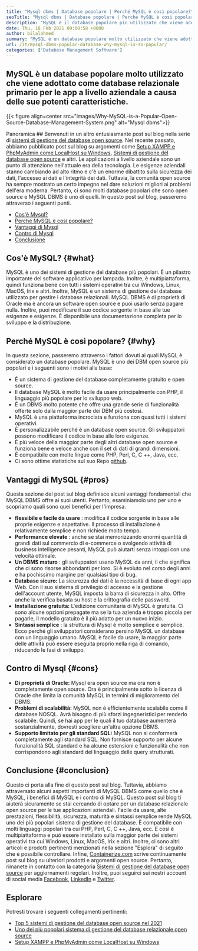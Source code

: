 ```yaml
---
title: "Mysql dbms | Database popolare | Perché MySQL è così popolare?" 
seoTitle: "Mysql dbms | Database popolare | Perché MySQL è così popolare?" 
description: "MySQL è il database popolare più utilizzato che viene adottato come database relazionale primario per le app a livello aziendale a causa delle sue potenti caratteristiche." 
date: Thu, 18 Feb 2021 09:00:58 +0000
author: bilalahmed
summary: "MySQL è un database popolare molto utilizzato che viene adottato come database relazionale primario per le app a livello aziendale a causa delle sue potenti caratteristiche." 
url: /it/mysql-dbms-popular-database-why-mysql-is-so-popular/
categories: ['Database Management Software']
---
```


## MySQL è un database popolare molto utilizzato che viene adottato come database relazionale primario per le app a livello aziendale a causa delle sue potenti caratteristiche.

{{< figure align=center src="images/Why-MySQL-is-a-Popular-Open-Source-Database-Management-System.png" alt="Mysql dbms">}}


Panoramica ##
Benvenuti in un altro entusiasmante post sul blog nella serie di [sistemi di gestione del database open source][1]. Nel recente passato, abbiamo pubblicato post sul blog su argomenti come [Setup XAMPP e PhpMyAdmin come LocalHost su Windows][2], [Sistemi di gestione del database open source][3] e altri. Le applicazioni a livello aziendale sono un punto di attenzione nell'attuale era della tecnologia. Le esigenze aziendali stanno cambiando ad alto ritmo e c'è un enorme dibattito sulla sicurezza dei dati, l'accesso ai dati e l'integrità dei dati. Tuttavia, la comunità open source ha sempre mostrato un certo impegno nel dare soluzioni migliori ai problemi dell'era moderna. Pertanto, ci sono molti database popolari che sono open source e MySQL DBMS è uno di quelli. In questo post sul blog, passeremo attraverso i seguenti punti.
  * [Cos'è Mysql?][4]
  * [Perché MySQL è così popolare?][5]
  * [Vantaggi di Mysql][6]
  * [Contro di Mysql][7]
  * [Conclusione][8]

## Cos'è MySQL? {#what}

MySQL è uno dei sistemi di gestione del database più popolari. È un pilastro importante del software applicativo per lampada. Inoltre, è multipiattaforma, quindi funziona bene con tutti i sistemi operativi tra cui Windows, Linux, MacOS, Irix e altri. Inoltre, MySQL è un sistema di gestione del database utilizzato per gestire i database relazionali. MySQL DBMS è di proprietà di Oracle ma è ancora un software open source e puoi usarlo senza pagare nulla. Inoltre, puoi modificare il suo codice sorgente in base alle tue esigenze e esigenze. È disponibile una documentazione completa per lo sviluppo e la distribuzione.

## Perché MySQL è così popolare? {#why}

In questa sezione, passeremo attraverso i fattori dovuti ai quali MySQL è considerato un database popolare. MySQL è uno dei DBM open source più popolari e i seguenti sono i motivi alla base:
  * È un sistema di gestione del database completamente gratuito e open source.
  * Il database MySQL è molto facile da usare principalmente con PHP, il linguaggio più popolare per lo sviluppo web.
  * È un DBMS molto potente che offre una grande serie di funzionalità offerte solo dalla maggior parte dei DBM più costosi.
  * MySQL è una piattaforma incrociata e funziona con quasi tutti i sistemi operativi.
  * È personalizzabile perché è un database open source. Gli sviluppatori possono modificare il codice in base alle loro esigenze.
  * È più veloce della maggior parte degli altri database open source e funziona bene e veloce anche con il set di dati di grandi dimensioni.
  * È compatibile con molte lingue come PHP, Perl, C, C ++, Java, ecc.
  * Ci sono ottime statistiche sul suo Repo [github][9].

## Vantaggi di MySQL {#pros}

Questa sezione del post sul blog definisce alcuni vantaggi fondamentali che MySQL DBMS offre ai suoi utenti. Pertanto, esaminiamolo uno per uno e scopriamo quali sono quei benefici per l'impresa.
* **flessibile e facile da usare** : modifica il codice sorgente in base alle proprie esigenze e aspettative. Il processo di installazione è relativamente semplice e non richiede molto tempo.
* **Performance elevate** : anche se stai memorizzando enormi quantità di grandi dati sul commercio di e-commerce o svolgendo attività di business intelligence pesanti, MySQL può aiutarti senza intoppi con una velocità ottimale.
* **Un DBMS maturo** : gli sviluppatori usano MySQL da anni, il che significa che ci sono risorse abbondanti per loro. Si è evoluto nel corso degli anni e ha pochissimo margine per qualsiasi tipo di bug.
* **Database sicuro:**  La sicurezza dei dati è la necessità di base di ogni app Web. Con il suo sistema di privilegio di accesso e la gestione dell'account utente, MySQL imposta la barra di sicurezza in alto. Offre anche la verifica basata su host e la crittografia delle password.
* **Installazione gratuita:**  L'edizione comunitaria di MySQL è gratuita. Ci sono alcune opzioni prepagate ma se la tua azienda è troppo piccola per pagarle, il modello gratuito è il più adatto per un nuovo inizio.
* **Sintassi semplice** : la struttura di Mysql è molto semplice e semplice. Ecco perché gli sviluppatori considerano persino MySQL un database con un linguaggio umano. MySQL è facile da usare, la maggior parte delle attività può essere eseguita proprio nella riga di comando, riducendo le fasi di sviluppo.

## Contro di Mysql {#cons}

* **Di proprietà di Oracle:**  Mysql era open source ma ora non è completamente open source. Ora è principalmente sotto la licenza di Oracle che limita la comunità MySQL in termini di miglioramento del DBMS.
* **Problemi di scalabilità:**  MySQL non è efficientemente scalabile come il database NOSQL. Avrà bisogno di più sforzi ingegneristici per renderlo scalabile. Quindi, se hai app per le quali il tuo database aumenterà sostanzialmente, dovresti scegliere un'altra opzione DBMS.
* **Supporto limitato per gli standard SQL:**  MySQL non si conformerà completamente agli standard SQL. Non fornisce supporto per alcune funzionalità SQL standard e ha alcune estensioni e funzionalità che non corrispondono agli standard del linguaggio delle query strutturati.

## Conclusione {#conclusion}

Questo ci porta alla fine di questo post sul blog. Tuttavia, abbiamo attraversato alcuni aspetti importanti di MySQL DBMS come quello che è MySQL, i benefici di MySQL e i contro di MySQL. Questo post sul blog ti aiuterà sicuramente se stai cercando di optare per un database relazionale open source per le tue applicazioni aziendali. Facile da usare, alte prestazioni, flessibilità, sicurezza, maturità e sintassi semplice rende MySQL uno dei più popolari sistema di gestione del database. È compatibile con molti linguaggi popolari tra cui PHP, Perl, C, C ++, Java, ecc. E così è multipiattaforma e può essere installato sulla maggior parte dei sistemi operativi tra cui Windows, Linux, MacOS, Irix e altri. Inoltre, ci sono altri articoli e prodotti pertinenti menzionati nella sezione "Esplora" di seguito che è possibile controllare.
Infine, [Containerize.com][10] scrive continuamente post sul blog su ulteriori prodotti e argomenti open source. Pertanto, rimanete in contatto con la categoria [Sistemi di gestione del database open source][11] per aggiornamenti regolari. Inoltre, puoi seguirci sui nostri account di social media [Facebook][12], [LinkedIn][13] e [Twitter][14].

## Esplorare
Potresti trovare i seguenti collegamenti pertinenti:
  * [Top 5 sistemi di gestione del database open source nel 2021][3]
  * [Uno dei più popolari sistema di gestione del database relazionale open source][15]
  * [Setup XAMPP e PhpMyAdmin come LocalHost su Windows][2]



[1]: https://blog.containerize.com/category/database-management-software/
[2]: https://blog.containerize.com/database-management-software/how-to-setup-xampp-and-phpmyadmin-as-localhost-on-windows/
[3]: https://blog.containerize.com/2021/02/12/top-5-open-source-dbms-software-in-2021-mysql-and-alternatives/
[4]: #what
[5]: #why
[6]: #pros
[7]: #cons
[8]: #conclusion
[9]: https://github.com/mysql/mysql-server
[10]: https://www.containerize.com/
[11]: https://products.containerize.com/database-management-system
[12]: https://web.facebook.com/containerize
[13]: https://www.linkedin.com/company/containerize/
[14]: https://twitter.com/containerize_co
[15]: https://products.containerize.com/database-management-system/mysql
